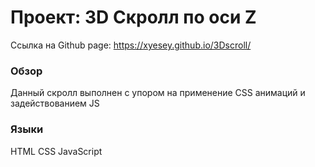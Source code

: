 # Проект: 3D Скролл по оси Z
Ссылка на Github page: https://xyesey.github.io/3Dscroll/
### Обзор

Данный скролл выполнен с упором на применение CSS анимаций и задействованием JS

### Языки

HTML
CSS
JavaScript

